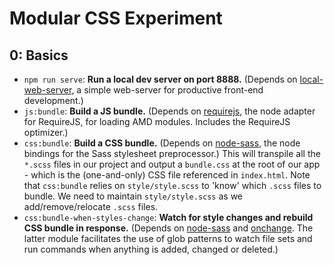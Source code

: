 Modular CSS Experiment
======================

0: Basics
---------

* `npm run serve`: **Run a local dev server on port 8888.** (Depends on
    [local-web-server](https://www.npmjs.com/package/local-web-server), a simple web-server
    for productive front-end development.)
* `js:bundle`: **Build a JS bundle.** (Depends on
    [requirejs](https://www.npmjs.com/package/requirejs), the node adapter for RequireJS,
    for loading AMD modules. Includes the RequireJS optimizer.)
* `css:bundle`: **Build a CSS bundle.** (Depends on
    [node-sass](https://www.npmjs.com/package/node-sass), the node bindings for the Sass
    stylesheet preprocessor.) This will transpile all the `*.scss` files in our project and output
    a `bundle.css` at the root of our app - which is the (one-and-only) CSS file referenced in
    `index.html`. Note that `css:bundle` relies on `style/style.scss` to 'know' which `.scss` files
    to bundle. We need to maintain `style/style.scss` as we add/remove/relocate `.scss` files.
* `css:bundle-when-styles-change`: **Watch for style changes and rebuild CSS bundle in response.**
    (Depends on [node-sass](https://www.npmjs.com/package/node-sass) and
    [onchange](https://www.npmjs.com/package/onchange). The latter module facilitates the use of
    glob patterns to watch file sets and run commands when anything is added, changed or deleted.)
